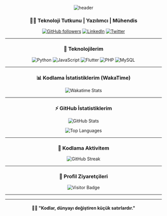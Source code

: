 <div align="center">

![header](https://capsule-render.vercel.app/api?type=waving\&color=gradient\&height=200\&section=header\&text=Merhaba,%20Ben%20Berkay!\&fontSize=45\&fontAlignY=35\&animation=twinkling)

### 👨‍💻 Teknoloji Tutkunu | Yazılımcı | Mühendis

[![GitHub followers](https://img.shields.io/github/followers/username?style=social)](https://github.com/username)
[![LinkedIn](https://img.shields.io/badge/-LinkedIn-%230077B5?style=flat-square\&logo=linkedin\&logoColor=white)](https://www.linkedin.com/in/yourprofile)
[![Twitter](https://img.shields.io/badge/-Twitter-%231DA1F2?style=flat-square\&logo=twitter\&logoColor=white)](https://twitter.com/yourprofile)

---

### 🚀 Teknolojilerim

![Python](https://img.shields.io/badge/-Python-333333?style=flat\&logo=python)
![JavaScript](https://img.shields.io/badge/-JavaScript-333333?style=flat\&logo=javascript)
![Flutter](https://img.shields.io/badge/-Flutter-333333?style=flat\&logo=flutter)
![PHP](https://img.shields.io/badge/-PHP-333333?style=flat\&logo=php)
![MySQL](https://img.shields.io/badge/-MySQL-333333?style=flat\&logo=mysql)

---

### 📊 Kodlama İstatistiklerim (WakaTime)

![Wakatime Stats](https://github-readme-stats.vercel.app/api/wakatime?username=your_wakatime_username\&layout=compact\&theme=radical)

---

### ⚡ GitHub İstatistiklerim

![GitHub Stats](https://github-readme-stats.vercel.app/api?username=yourusername\&show_icons=true\&theme=radical)

![Top Languages](https://github-readme-stats.vercel.app/api/top-langs/?username=yourusername\&layout=compact\&theme=radical)

---

### 🎯 Kodlama Aktivitem

![GitHub Streak](https://streak-stats.demolab.com/?user=yourusername\&theme=radical)

---

### 📌 Profil Ziyaretçileri

![Visitor Badge](https://visitor-badge.laobi.icu/badge?page_id=yourusername.visitor-badge)

---


---

#### 👨‍💻 "Kodlar, dünyayı değiştiren küçük satırlardır."

</div>
